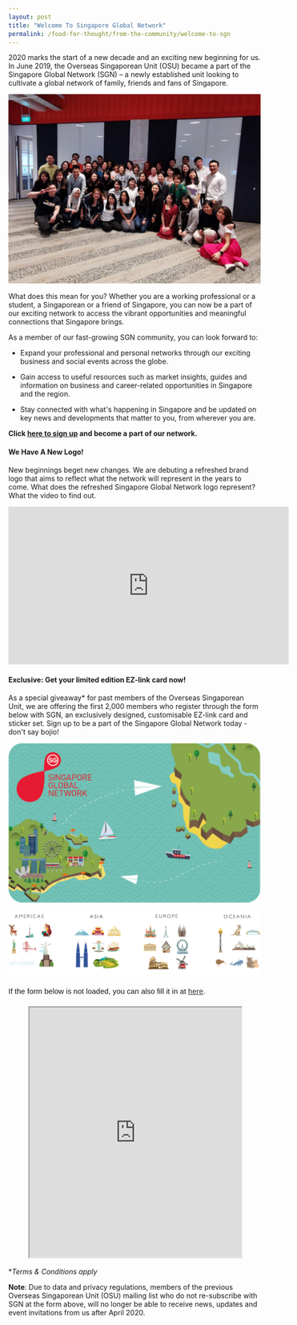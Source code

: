 ```yaml
---
layout: post
title: "Welcome To Singapore Global Network"
permalink: /food-for-thought/from-the-community/welcome-to-sgn
---
```

2020 marks the start of a new decade and an exciting new beginning for us. In June 2019, the Overseas Singaporean Unit (OSU) became a part of the Singapore Global Network (SGN) – a newly established unit looking to cultivate a global network of family, friends and fans of Singapore.

![Image](/images/stories/2019/sgn-welcome-on-board-2020.jpg)

What does this mean for you? Whether you are a working professional or a student, a Singaporean or a friend of Singapore, you can now be a part of our exciting network to access the vibrant opportunities and meaningful connections that Singapore brings.

As a member of our fast-growing SGN community, you can look forward to:

- Expand your professional and personal networks through our exciting business and social events across the globe.

- Gain access to useful resources such as market insights, guides and information on business and career-related opportunities in Singapore and the region.

- Stay connected with what's happening in Singapore and be updated on key news and developments that matter to you, from wherever you are.

**Click [here to sign up](https://form.gov.sg/5e54d7c7f64a660011675e5a) and become a part of our network.**

#### We Have A New Logo!

New beginnings beget new changes. We are debuting a refreshed brand logo that aims to reflect what the network will represent in the years to come. What does the refreshed Singapore Global Network logo represent? What the video to find out.

<iframe width="560" height="315" src="https://www.youtube.com/embed/3m3_lvN3nJ8" frameborder="0" allow="accelerometer; autoplay; encrypted-media; gyroscope; picture-in-picture" allowfullscreen></iframe>

#### Exclusive: Get your limited edition EZ-link card now!

As a special giveaway* for past members of the Overseas Singaporean Unit, we are offering the first 2,000 members who register through the form below with SGN, an exclusively designed, customisable EZ-link card and sticker set. Sign up to be a part of the Singapore Global Network today - don't say bojio!

![Image](/images/stories/2019/sgnezlink2020.png)

![Image](/images/stories/2019/sgnezlink2020-stickers.png)

<div style="font-family:Sans-Serif;font-size:15px;color:#000;opacity:0.9;padding-top:5px;padding-bottom:8px">If the form below is not loaded, you can also fill it in at <a href="https://form.gov.sg/5e54d7c7f64a660011675e5a">here</a>.</div>

<figure class="video_container">
<!-- Change the width and height values to suit you best -->
<iframe id="iframe" src="https://form.gov.sg/5e54d7c7f64a660011675e5a" style="width:100%;height:500px"></iframe>
</figure>

**Terms & Conditions apply*

**Note**: Due to data and privacy regulations, members of the previous Overseas Singaporean Unit (OSU) mailing list who do not re-subscribe with SGN at the form above, will no longer be able to receive news, updates and event invitations from us after April 2020.
